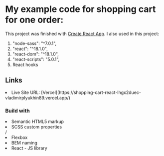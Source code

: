 # My example code for shopping cart for one order:

This project was finished with [Create React App](https://github.com/facebook/create-react-app). I also used in this project:

1.  "node-sass": "^7.0.1",
2.  "react": "^18.1.0",
3.  "react-dom": "^18.1.0",
4.  "react-scripts": "5.0.1",
5.  React hooks

## Links

<li>Live Site URL: [Vercel](https://shopping-cart-react-lhgx2duec-vladimirplyukhin89.vercel.app/)</li>

### Build with

<li>Semantic HTML5 markup</li>
<li>SCSS custom properties</li>/
<li>Flexbox</li>
<li>BEM naming</li>
<li>React - JS library</li>
